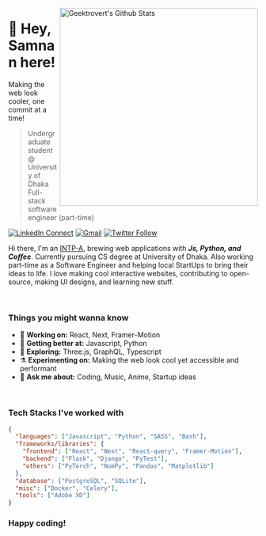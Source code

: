 [<img align="right" width="400" src="https://github-readme-stats.vercel.app/api?username=Geektrovert&&show_icons=true&theme=tokyonight&count_private=true" alt="Geektrovert's Github Stats"/>](https://github.com/Geektrovert)

# 👋 Hey, Samnan here!
Making the web look cooler, one commit at a time!

> Undergraduate student @ University of Dhaka <br />
> Full-stack software engineer (part-time)

[![LinkedIn Connect](https://img.shields.io/badge/%20-Connect-black?color=222244&labelColor=000000&logo=linkedin&logoColor=f5f7fe)](https://www.linkedin.com/in/geektrovert/)
[![Gmail](https://img.shields.io/badge/%20-Send%20Mail-black?color=222244&labelColor=000000&logo=gmail&logoColor=f5f7fe)](mailto:samnan.rahee.96@gmail.com?subject=From%20GitHub&&body=Hi,%20there.%20Found%20you%20on%20GitHub!%20Let's%20talk%20about...)
[![Twitter Follow](https://img.shields.io/badge/dynamic/json.svg?color=222244&labelColor=000000&logo=twitter&logoColor=f5f7fe&label=&query=%24[0].followers_count&url=https%3A%2F%2Fcdn.syndication.twimg.com%2Fwidgets%2Ffollowbutton%2Finfo.json%3Fscreen_names%3DSamnanRahee&suffix=%20Followers)](https://twitter.com/SamnanRahee)

Hi there, I'm an [INTP-A](https://www.16personalities.com/intp-personality), brewing web applications with ___Js, Python, and Coffee___. Currently pursuing CS degree at University of Dhaka. Also working part-time as a Software Engineer and helping local StartUps to bring their ideas to life. I love making cool interactive websites, contributing to open-source, making UI designs, and learning new stuff.

<br/>

### Things you might wanna know

- 🔭 <b>Working on:</b> React, Next, Framer-Motion
- 🌱 <b>Getting better at:</b> Javascript, Python
- 🤔 <b>Exploring:</b> Three.js, GraphQL, Typescript
- ⚗️ <b>Experimenting on:</b> Making the web look cool yet accessible and performant
- 💬 <b>Ask me about:</b> Coding, Music, Anime, Startup ideas

<br/>

### Tech Stacks I've worked with

```json
{
  "languages": ["Javascript", "Python", "SASS", "Bash"],
  "frameworks/libraries": {
    "frontend": ["React", "Next", "React-query", "Framer-Motion"],
    "backend": ["Flask", "Django", "PyTest"],
    "others": ["PyTorch", "NumPy", "Pandas", "Matplotlib"]
  },
  "database": ["PostgreSQL", "SQLite"],
  "misc": ["Docker", "Celery"],
  "tools": ["Adobe XD"]
}
```

### Happy coding!
